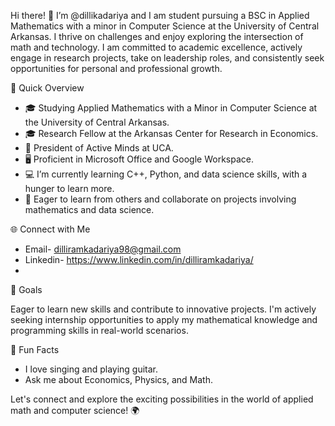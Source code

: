    Hi there! 👋
I’m @dillikadariya and I am student pursuing a BSC in Applied Mathematics with a minor in Computer Science at the University of Central Arkansas. I thrive on challenges and enjoy exploring the intersection of math and technology. I am committed to academic excellence, actively engage in research projects, take on leadership roles, and consistently seek opportunities for personal and professional growth.

  🚀 Quick Overview

- 🎓 Studying Applied Mathematics with a Minor in Computer Science at the University of Central Arkansas.
- 🎓 Research Fellow at the Arkansas Center for Research in Economics.
- 🌟 President of Active Minds at UCA.
- 🖥️ Proficient in Microsoft Office and Google Workspace.
- 💻 I’m currently learning C++, Python, and data science skills, with a hunger to learn more.
- 💞️ Eager to learn from others and collaborate on projects involving mathematics and data science.

 🌐 Connect with Me

- Email- dilliramkadariya98@gmail.com
- Linkedin- https://www.linkedin.com/in/dilliramkadariya/
- 
 🌟 Goals

Eager to learn new skills and contribute to innovative projects. I'm actively seeking internship opportunities to apply my mathematical knowledge and programming skills in real-world scenarios.

 🌈 Fun Facts

- I love singing and playing guitar.
- Ask me about Economics, Physics, and Math.

Let's connect and explore the exciting possibilities in the world of applied math and computer science! 🌍


<!---
dillikadariya/dillikadariya is a ✨ special ✨ repository because its `README.md` (this file) appears on your GitHub profile.
You can click the Preview link to take a look at your changes.
--->
